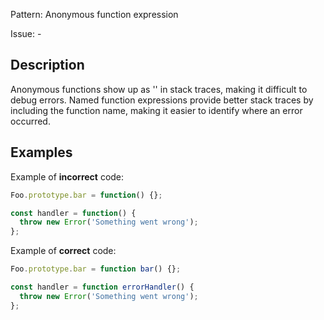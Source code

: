 Pattern: Anonymous function expression 

Issue: -

## Description

Anonymous functions show up as '<anonymous>' in stack traces, making it difficult to debug errors. Named function expressions provide better stack traces by including the function name, making it easier to identify where an error occurred.

## Examples

Example of **incorrect** code:
```javascript
Foo.prototype.bar = function() {};

const handler = function() {
  throw new Error('Something went wrong');
};
```

Example of **correct** code:
```javascript
Foo.prototype.bar = function bar() {};

const handler = function errorHandler() {
  throw new Error('Something went wrong');
};
```